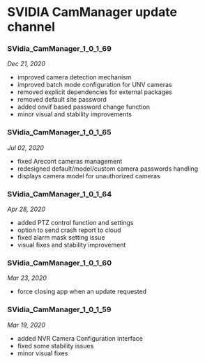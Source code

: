 # SVIDIA CamManager update channel

### SVidia_CamManager_1_0_1_69
*Dec 21, 2020*
- improved camera detection mechanism
- improved batch mode configuration for UNV cameras
- removed explicit dependencies for external packages
- removed default site password
- added onvif based password change function
- minor visual and stability improvements

### SVidia_CamManager_1_0_1_65
*Jul 02, 2020*
- fixed Arecont cameras management
- redesigned default/model/custom camera passwords handling
- displays camera model for unauthorized cameras

### SVidia_CamManager_1_0_1_64
*Apr 28, 2020*
- added PTZ control function and settings
- option to send crash report to cloud
- fixed alarm mask setting issue
- visual fixes and stability improvement
    
### SVidia_CamManager_1_0_1_60
*Mar 23, 2020*
- force closing app when an update requested

### SVidia_CamManager_1_0_1_59
*Mar 19, 2020*
- added NVR Camera Configuration interface
- fixed some stability issues
- minor visual fixes
